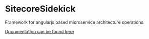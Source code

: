 # SitecoreSidekick
Framework for angularjs based microservice architecture operations.

[Documentation can be found here](https://jeffdarchuk.wordpress.com/2016/10/03/sitecore-sidekick/)
